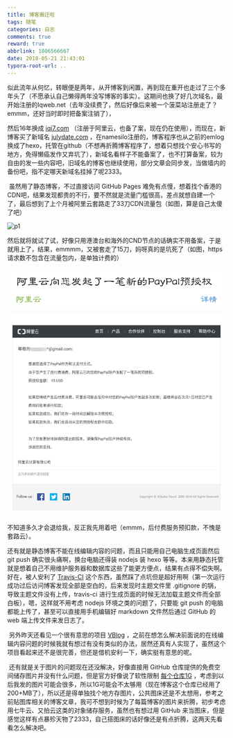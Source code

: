 ```yaml
---
title: 博客搬迁啦
tags: 随笔
categories: 日志
comments: true
reward: true
abbrlink: 1806566667
date: 2018-05-21 21:43:01
typora-root-url: ..
---
```

​        似此流年从何忆，转眼便是两年，从开博客到闲置，再到现在重开也走过了三个多年头了（不愿承认自己懒得两年没写博客的事实）。这期间也换了好几次域名，最开始注册的lqweb.net（去年没续费了，然后好像后来被一个菠菜站注册走了？emmm，还好当时即时把备案注销了），
<!-- more -->
然后16年换成 [iqi7.com](https://www.iqi7.com) （注册于阿里云，也备了案，现在仍在使用），而现在，新博客买了新域名 [julydate.com](https://www.julydate.com) ，在namesilo注册的，博客程序也从之前的emlog换成了hexo，托管在github（不想再折腾博客程序了，想着只想找个安心书写的地方，免得懒癌发作又弃坑了），新域名看样子不能备案了，也不打算备案，较为自由的发一些内容吧，旧域名的博客也继续使用，部分文章会同步发，当做墙内的备份吧，指不定哪天新域名挂掉了呢2333。

​        虽然用了静态博客，不过直接访问 GitHub Pages 难免有点慢，想着找个香港的CDN吧，结果发现都贵的不行，要不然就是流量门槛很高，差点就想自建一个了，最后想到了上个月被阿里云套路走了33刀CDN流量包（如图，算是自己太傻了吧）

![p1](/assets/img/aliyuncdn.jpg)

然后就将就试了试，好像只用港澳台和海外的CND节点的话确实不用备案，于是就用上了，结果，emmmm，又被套走了15刀，妈呀真的是坑死了（如图，https请求数不包含在流量包内，是单独计费的）

![p2](/assets/img/IMG_20180520_105844.png)

不知道多久才会退给我，反正我先用着吧（emmm，后付费服务预扣款，不愧是套路云）。

​        还有就是静态博客不能在线编辑内容的问题，而且只能用自己电脑生成页面然后 git push 确实很头痛啊，换台电脑还得装 nodejs 装 hexo 等等。本来用静态托管就是想着自己不用维护服务器和数据库这些了能更方便点，结果有点得不偿失啊。好在，被人安利了 [Travis-CI](https://juejin.im/post/5a1fa30c6fb9a045263b5d2a) 这个东西，虽然踩了点坑但是超好用啊（第一次运行成功过后访问博客发现全部是空白的，后来发现时主题文件里 .gitignore 的锅，导致主题文件没有上传，travis-ci 进行生成页面的时候无法加载主题文件而全部白板），嗯，这样就不用考虑 nodejs 环境之类的问题了，只要能 git push 的电脑都能上传了，甚至可以直接用手机编辑好 markdown 文件然后通过 GitHub 的 web 端上传文件来发日志了。

​        另外昨天还看见一个很有意思的项目 [VBlog](https://github.com/GitHub-Laziji/VBlog) ，之前在想怎么解决前面说的在线编辑内容问题的时候我就有想过有没有类似的办法，居然还真有人实现了，虽然这个项目看起来还不是很完善，但还是借机安利一下，确实挺有意思的呢。

​        还有就是关于图片的问题现在还没解决，好像直接用 GitHub 仓库提供的免费空间储存图片并没有什么问题，但是官方好像说了软性限制 [每个仓库1G](https://help.github.com/articles/what-is-my-disk-quota/) ，考虑到以后我发的图片可能会很多，所以1G可能会不太够用（现在博客这个仓库已经用了200+MB了），所以还是得单独找个地方存图片，公共图床还是不太想用，参考之前贴图库相关的博客文章，我可不想到时候为了每篇博客的图片来折腾，初步考虑用七牛云、又拍云这类的对象储存服务，虽然也有想过用 GitHub 来当图床，但是感觉这样有点暴殄天物了2333，自己搭图床的话好像还是有点折腾，这两天先看看怎么解决吧。